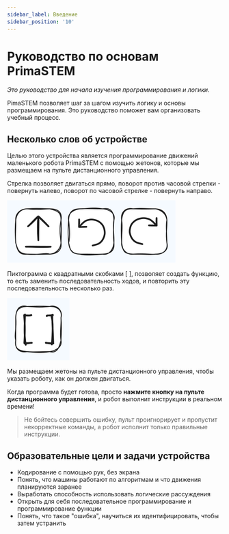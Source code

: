 ```yaml
---
sidebar_label: Введение
sidebar_position: '10'
---
```


# Руководство по основам PrimaSTEM

*Это руководство для начала изучения программирования и логики.*

PimaSTEM позволяет шаг за шагом изучить логику и основы программирования. Это руководство поможет вам организовать учебный процесс.

## Несколько слов об устройстве

Целью этого устройства является программирование движений маленького робота PrimaSTEM с помощью жетонов, которые мы размещаем на пульте дистанционного управления.

Стрелка позволяет двигаться прямо, поворот против часовой стрелки - повернуть налево, поворот по часовой стрелке - повернуть направо.

![basic commands](images/basic_commands.excalidraw.svg)

Пиктограмма с квадратными скобками [ ], позволяет создать функцию, то есть заменить последовательность ходов, и повторить эту последовательность несколько раз. 

![function command](images/function_command.excalidraw.svg)

Мы размещаем жетоны на пульте дистанционного управления, чтобы указать роботу, как он должен двигаться.

Когда программа будет готова, просто **нажмите кнопку на пульте
дистанционного управления**, и робот выполнит инструкции в реальном времени!

> Не бойтесь совершить ошибку, пульт проигнорирует и пропустит некорректные команды, а робот исполнит только правильные инструкции.

## Образовательные цели и задачи устройства

- Кодирование с помощью рук, без экрана
- Понять, что машины работают по алгоритмам и что движения планируются заранее
- Выработать способность использовать
логические рассуждения
- Открыть для себя последовательное
программирование и программирование функции
- Понять, что такое "ошибка", научиться их идентифицировать, чтобы затем устранить


